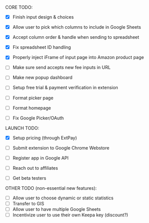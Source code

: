 CORE TODO:

- [x] Finish input design & choices
- [x] Allow user to pick which columns to include in Google Sheets
- [x] Accept column order & handle when sending to spreadsheet
- [x] Fix spreadsheet ID handling
- [x] Properly inject iFrame of input page into Amazon product page
- [ ] Make sure send accepts new fee inputs in URL
- [ ] Make new popup dashboard
- [ ] Setup free trial & payment verification in extension
- [ ] Format picker page
- [ ] Format homepage
- [ ] Fix Google Picker/OAuth


LAUNCH TODO:

- [x] Setup pricing (through ExtPay)
- [ ] Submit extension to Google Chrome Webstore
- [ ] Register app in Google API
- [ ] Reach out to affiliates 
- [ ] Get beta testers


OTHER TODO (non-essential new features):

- [ ] Allow user to choose dynamic or static statistics
- [ ] Transfer to GIS
- [ ] Allow user to have multiple Google Sheets
- [ ] Incentivize user to use their own Keepa key (discount?)
